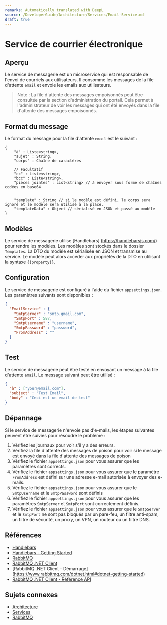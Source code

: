 ```yaml
---
remarks: Automatically translated with DeepL
source: /DeveloperGuide/Architecture/Services/Email-Service.md
draft: true
---
```


# Service de courrier électronique

## Aperçu

Le service de messagerie est un microservice qui est responsable de l'envoi de courriels aux utilisateurs. Il consomme les messages de la file d'attente `email` et envoie les emails aux utilisateurs.

> Note : La file d'attente des messages empoisonnés peut être consultée par la section d'administration du portail. Cela permet à l'administrateur de voir les messages qui ont été envoyés dans la file d'attente des messages empoisonnés.

## Format du message

Le format du message pour la file d'attente `email` est le suivant :

```
{
    "à" : Liste<string>,
    "sujet" : String,
    "corps" : Chaîne de caractères

    // Facultatif
    "cc" : Liste<string>,
    "bcc" : Liste<string>,
    "pièces jointes" : List<string> // à envoyer sous forme de chaînes codées en base64


    "template" : String // si le modèle est défini, le corps sera ignoré et le modèle sera utilisé à la place.
    "templateData" : Object // sérialisé en JSON et passé au modèle
}
```

## Modèles

Le service de messagerie utilise [Handlebars] (https://handlebarsjs.com/) pour rendre les modèles. Les modèles sont stockés dans le dossier `Templates`. La DTO du modèle est sérialisée en JSON et transmise au service. Le modèle peut alors accéder aux propriétés de la DTO en utilisant la syntaxe `{{property}}`.

## Configuration

Le service de messagerie est configuré à l'aide du fichier `appsettings.json`. Les paramètres suivants sont disponibles :

```json
{
  "EmailService" : {
    "SmtpServer" : "smtp.gmail.com",
    "SmtpPort" : 587,
    "SmtpUsername" : "username",
    "SmtpPassword" : "password",
    "FromAddress" : ""
  }
}
```

## Test

Le service de messagerie peut être testé en envoyant un message à la file d'attente `email`. Le message suivant peut être utilisé :

```json
{
  "à" : ["your@email.com"],
  "subject" : "Test Email",
  "body" : "Ceci est un email de test"
}
```

## Dépannage

Si le service de messagerie n'envoie pas d'e-mails, les étapes suivantes peuvent être suivies pour résoudre le problème :

1. Vérifiez les journaux pour voir s'il y a des erreurs.
1. Vérifiez la file d'attente des messages de poison pour voir si le message est envoyé dans la file d'attente des messages de poison
1. Vérifiez le fichier `appsettings.json` pour vous assurer que les paramètres sont corrects.
1. Vérifiez le fichier `appsettings.json` pour vous assurer que le paramètre `FromAddress` est défini sur une adresse e-mail autorisée à envoyer des e-mails.
1. Vérifiez le fichier `appsettings.json` pour vous assurer que le `SmtpUsername` et le `SmtpPassword` sont définis
1. Vérifiez le fichier `appsettings.json` pour vous assurer que les paramètres `SmtpServer` et `SmtpPort` sont correctement définis.
1. Vérifiez le fichier `appsettings.json` pour vous assurer que le `SmtpServer` et le `SmtpPort` ne sont pas bloqués par un pare-feu, un filtre anti-spam, un filtre de sécurité, un proxy, un VPN, un routeur ou un filtre DNS.

## Références

- [Handlebars](https://handlebarsjs.com/)
- [Handlebars - Getting Started](https://handlebarsjs.com/guide/)
- [RabbitMQ](https://www.rabbitmq.com/)
- [RabbitMQ .NET Client](https://www.rabbitmq.com/dotnet.html)
- [RabbitMQ .NET Client - Démarrage] (https://www.rabbitmq.com/dotnet.html#dotnet-getting-started)
- [RabbitMQ .NET Client - Référence API](https://www.rabbitmq.com/dotnet-api-guide.html)

## Sujets connexes

- [Architecture](../Architecture.md)
- [Services](../Services.md)
- [RabbitMQ](../RabbitMQ.md)

